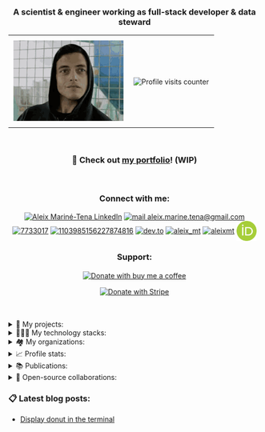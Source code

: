 <!-- align="center" works in markdown, even if it is deprecated in HTML, so suppress warning -->
<!--suppress HtmlDeprecatedAttribute -->

<!-- Remember that blank lines and indentation when working with markdown / HTML are used in parsing -->
<!-- This file was partly generated with this tool https://rahuldkjain.github.io/gh-profile-readme-generator/
If you want to copy me that is a good place to start-->
<!-- For the publication badges I used this https://zenodo.org/badge/DOI/10.1073/pnas.2303887120.svg -->


<!-- Title -->
<h3 align="center">A scientist & engineer working as full-stack developer & data steward</h3>



<!-- Eliot Alderson + profile visits counter -->
<div id="image-table" align="center">
    <table>
	    <tr>
    	    <td style="padding:10px">
                <img src=".github/img/elliot.gif" alt="Elliot Anderson (Mr Robot) looking at the profile visits counter and smiling"/>
      	    </td>
            <td style="padding:10px">
                <img src="https://komarev.com/ghpvc/?username=aleixmt&label=Profile%20views&color=0e75b6&style=flat" alt="Profile visits counter"/>
            </td>
        </tr>
    </table>
</div>



<!-- User status -->
<br>
<h3 align="center"> 📁 Check out <a href="https://aleixmt.github.io" target="blank"> my portfolio</a>! (WIP)</h3>	
<br>



<!-- Social media -->
<h3 align="center">Connect with me:</h3>
    <p align="center">
        <a href="https://www.linkedin.com/in/aleix-mariné-tena-083672122/" target="blank"><img align="center" src="https://raw.githubusercontent.com/rahuldkjain/github-profile-readme-generator/master/src/images/icons/Social/linked-in-alt.svg" alt="Aleix Mariné-Tena LinkedIn" height="40" width="40" /></a>
        <a href="mailto:aleix.marine.tena@gmail.com" target="blank"><img align="center" src="https://upload.wikimedia.org/wikipedia/commons/e/ec/Circle-icons-mail.svg" alt="mail aleix.marine.tena@gmail.com" height="40" width="40" /></a>
        <a href="https://stackoverflow.com/users/7733017" target="blank"><img align="center" src="https://raw.githubusercontent.com/rahuldkjain/github-profile-readme-generator/master/src/images/icons/Social/stack-overflow.svg" alt="7733017" height="40" width="40" /></a>
        <a href="https://discord.gg/1103985156227874816" target="blank"><img align="center" src="https://raw.githubusercontent.com/rahuldkjain/github-profile-readme-generator/master/src/images/icons/Social/discord.svg" alt="1103985156227874816" height="40" width="40" /></a>
        <a href="https://dev.to/aleixmt" target="blank"><img align="center" src="https://raw.githubusercontent.com/rahuldkjain/github-profile-readme-generator/master/src/images/icons/Social/devto.svg" alt="dev.to" height="40" width="40" /></a>
        <a href="https://codesandbox.com/aleix_mt" target="blank"><img align="center" src="https://raw.githubusercontent.com/rahuldkjain/github-profile-readme-generator/master/src/images/icons/Social/codesandbox.svg" alt="aleix_mt" height="40" width="40" /></a>
        <a href="https://www.leetcode.com/aleixmt" target="blank"><img align="center" src="https://raw.githubusercontent.com/rahuldkjain/github-profile-readme-generator/master/src/images/icons/Social/leet-code.svg" alt="aleixmt" height="40" width="40" /></a>
        <a href="https://orcid.org/0000-0001-9273-1203" target="blank"><img align="center" src=".github/img/orcid.svg" alt="aleixMT ORCID file" height="40" width="40" /></a>
    </p>



<!-- Support and donations -->
<h3 align="center">Support:</h3>
<p align="center">
    <a href="https://www.buymeacoffee.com/VidWise"> 
        <img align="center" src="https://cdn.buymeacoffee.com/buttons/v2/default-yellow.png" height="50" width="210" alt="Donate with buy me a coffee" />
    </a>
</p>
<p align="center">
    <a href="https://donate.stripe.com/28o15be6H8xlgyQ000"> 
        <img align="center" src="https://www.silicon.es/wp-content/uploads/2022/06/companylogo_bf4b0be5.png" height="140" width="250" alt="Donate with Stripe" />
    </a>
</p>
<br><br>



<!-- My projects -->
<details>
	<summary>
		💼 My projects: 
	</summary>
	<br>
	<details>
		<summary>
			Linux Auto Customizer
		</summary> 
		<p align="center">
		  <img src=".github/img/customizer.png" alt="Linux Auto Customizer logo" width="250" height="290"/>
		</p>
		<p align="center">
		  <a href="https://github.com/Gua-tk/Linux-Auto-Customizer">Official repo</a>
		</p>
		<i> May 2019 - Present </i>
        <ul>
            <li>Utility to automate, manage and maintain installations and customizations across all you Linux machines.</li>
            <li>Contains almost 300 pre-coded installations and customizations that you can use <i>out-of-the-box.</i></li>
            <li>Compatibility with Windows through <a href="https://learn.microsoft.com/en-us/windows/wsl/install">WSL2</a> and <a href="https://git-scm.com/downloads">git bash</a>.</li>
            <li>Compatibility with Android through <a href="https://f-droid.org/en/packages/com.termux/">Termux.</a></li>
            <li><a href="https://github.com/Gua-tk/Linux-Auto-Customizer/wiki/Getting-started">Check out how to start using it</a> or <a href="https://github.com/Gua-tk/Linux-Auto-Customizer/blob/master/doc/FEATURES.md">check the installations that are already implemented</a>.</li>
        </ul>
        <h5 align="center"> 
            <br> 
            Used technologies:
            <br> 
            <a href="https://www.gnu.org/software/bash/" target="_blank" rel="noreferrer"> <img src=".github/img/bash.png" alt="bash" width="60" height="60"/> </a> 
            <a href="https://www.freedesktop.org/wiki/" target="_blank" rel="noreferrer"><img src=".github/img/freedesktop.svg" alt="freedesktop.org" width="60" height="60"/></a>
        </h5>
	</details>
    <details>
    <summary>
        eChempad
    </summary>
    <p align="center">
        <img src=".github/img/eChempad.png" alt="eChempad logo" width="133" height="34"/>
    </p>
    <p align="center">
    <a href="https://github.com/ICIQ-DMP/eChempad-public-mirror">Official repo</a>
    </p>
    <i> September 2021 - Present </i>
    <ul>
        <li>Web platform to manage the life-cycle of data from experimental chemistry at <a href="https://www.iciq.org/"><i>Institut Català d'Investigació Química</i> (ICIQ)</a>.</li>
        <li>It currently allows the import of data from <a href="https://www.perkinelmer.com/libraries/sht_perkinelmer-signals-notebook-013433_01">Perkin-Elmer Signals notebook</a> and the export of this data into the <a href="https://dataverse.org/">Dataverse</a> of <a href="https://dataverse.csuc.cat/">CORA RDR</a>.</li>
        <li>Check out <a href="https://iciq-dmp.github.io/">the documentation</a> to get started.</li>
    </ul>
    <h5 align="center"> <br> Used technologies: <br> 
    <a href="https://www.java.com" target="_blank" rel="noreferrer"> <img src=".github/img/java.svg" alt="java" width="60" height="60"/> </a> 
    <a href="https://getbootstrap.com" target="_blank" rel="noreferrer"> <img src=".github/img/bootstrap.svg" alt="bootstrap" width="60" height="60"/> </a> 
    <a href="https://spring.io/" target="_blank" rel="noreferrer"> <img src=".github/img/spring.svg" alt="spring" width="60" height="60"/> </a> 
    <a href="https://www.zkoss.org" target="_blank" rel="noreferrer"> <img src=".github/img/zk.png" alt="flask" width="60" height="60"/> </a> 
    <a href="https://www.postgresql.org" target="_blank" rel="noreferrer"> <img src=".github/img/postgresql.svg" alt="postgresql" width="60" height="60"/> </a>
    <a href="https://www.gnu.org/software/bash/" target="_blank" rel="noreferrer"> <img src=".github/img/bash.png" alt="bash" width="60" height="60"/> </a> 
    <a href="https://developer.mozilla.org/en-US/docs/Web/JavaScript" target="_blank" rel="noreferrer"> <img src=".github/img/javascript.svg" alt="javascript" width="60" height="60"/> </a> 
    <a href="https://www.json.org/json-en.html" target="_blank" rel="noreferrer"> <img src=".github/img/JSON.svg" alt="JSON" width="60" height="60"/> </a>
    <a href="https://www.markdownguide.org/getting-started/" target="_blank" rel="noreferrer"> <img src=".github/img/markdown.png" alt="MarkDown" width="60" height="60"/> </a>
    <a href="https://www.w3schools.com/cs/" target="_blank" rel="noreferrer"> <img src=".github/img/csharp.svg" alt="csharp" width="60" height="60"/> </a> 
    <a href="https://www.w3.org/html/" target="_blank" rel="noreferrer"> <img src=".github/img/html.svg" alt="html5" width="60" height="60"/> </a>
    <a href="https://github.com/AleixMT/Linux-Auto-Customizer" target="_blank" rel="noreferrer"> <img src=".github/img/customizer.png" alt="Linux Auto Customizer" width="60" height="60"/> </a> 
    <a href="https://git-scm.com/" target="_blank" rel="noreferrer"> <img src=".github/img/git.svg" alt="git" width="60" height="60"/> </a> 
    <a href="https://postman.com" target="_blank" rel="noreferrer"> <img src=".github/img/postman.svg" alt="postman" width="60" height="60"/> </a> 
    <a href="https://jekyllrb.com/" target="_blank" rel="noreferrer"> <img src=".github/img/jekyll.svg" alt="jekyll" width="60" height="60"/> </a>
    <a href="https://maven.apache.org/" target="_blank" rel="noreferrer"> <img src=".github/img/maven.svg" alt="Apache Maven" width="60" height="60"/> </a> 
    <a href="https://www.docker.com/" target="_blank" rel="noreferrer"> <img src=".github/img/docker.svg" alt="docker" width="60" height="60"/> </a> 
    <a href="https://www.github.com" target="_blank" rel="noreferrer"> <img src=".github/img/github-actions.svg" alt="GitHub Actions" width="60" height="60"/> </a>
    <a href="https://ubuntu.com/" target="_blank" rel="noreferrer"> <img src=".github/img/ubuntu.svg" alt="Ubuntu" width="60" height="60"/> </a> 
    </h5>	
    </details>
    <details>
    <summary>
        Problemas Computadores
    </summary>
    <p align="center">
        <img src=".github/img/Problemas-Computadores.jpg" alt="Logo repository Problemas de Computadores" width="250" height="235"/>
    </p>
    <p align="center">
    <a href="https://github.com/vidwise/Problemas-Computadores">Official repo</a>
    </p>
    <i> January 2022 - Present </i>
    <ul>
        <li>Repository for the solutions of the problems from the subject <i>Computers</i> of the degree of <i>Computer Science</i> from the <a href="https://www.urv.cat/"><i>Universitat Rovira i Virgili</i> (URV)</a>.</li>
        <li>These problems are exercises of programming in the C language and assembly ARM in which one or more peripheral devices need to be synced with the CPUs of the Nintendo DS using interruptions or other synchronization mechanisms.</li>
        <li>This project was developed originally for my freelance teaching lessons in this subject, but it ended up as a collaboration with the teachers <a href="https://github.com/AreyFerreroRamos">@AreyFerreroRamos</a> and <a href="https://github.com/annaju128">@annaju128</a> and with some students that contributed with their solutions.</li>
        <li>Currently, at 14/03/2024, we have 39 problems, which 15 have been fully solved by the subject's teacher and 10 have been solved by us with different levels of completion.</li>
    </ul>
    <h5 align="center"> <br> Used technologies: <br>
    <a href="https://www.cprogramming.com/" target="_blank" rel="noreferrer"> <img src=".github/img/c.svg" alt="c" width="60" height="60"/> </a>
    <a href="https://en.wikipedia.org/wiki/Assembly_language" target="_blank" rel="noreferrer"> <img src=".github/img/assembly.png" alt="assembly" width="60" height="60"/></a>
    <a href="https://www.nintendo.es/Nintendo-DS/Gama-de-consolas-Nintendo-DS-Pagina-web-oficial-de-Nintendo-Iberica-Nintendo-DS-Nintendo-DSi-Nintendo-DSi-XL-116380.html" target="_blank" rel="noreferrer"> <img src=".github/img/nds.png" alt="nintendo ds" width="60" height="60"/> </a>
    <a href="https://www.markdownguide.org/getting-started/" target="_blank" rel="noreferrer"> <img src="https://upload.wikimedia.org/wikipedia/commons/thumb/7/71/Antu_text-x-markdown.svg/512px-Antu_text-x-markdown.svg.png" alt="MarkDown" width="60" height="60"/> </a>
    <a href="https://www.w3.org/html/" target="_blank" rel="noreferrer"> <img src="https://raw.githubusercontent.com/devicons/devicon/master/icons/html5/html5-original-wordmark.svg" alt="html5" width="60" height="60"/> </a>
    <a href="https://git-scm.com/" target="_blank" rel="noreferrer"> <img src=".github/img/git.svg" alt="git" width="60" height="60"/> </a> 
    </h5>	
    </details>
    <details>
    <summary>
        GarlicOS
    </summary>
    <p align="center">
        <img src=".github/img/GarlicOS.png" alt="Image with demo of GarlicOS in action" width="398" height="666"/>
    </p>
    <p align="center">
    <a href="https://github.com/URV-BioGEI/GarlicOS">Official repo</a>
    </p>
    <i> August 2017 - January 2018 </i>
    <ul>
        <li>Functional operating system for Nintendo DS developed as exercise for the subject <i>Operating Systems Structure</i> from the degree of <i>Computer Science</i> of <a href="https://www.urv.cat/"><i>Universitat Rovira i Virgili</i> (URV)</a>.</li>
        <li>Developed using the C programming language and ARM assembly.</li>
        <li>The system can execute binary programs and offers an API of functions to access different hardware and system resources from the programs such as memory management, virtual keyboard, graphical window navigation and process multiplexing.</li>
        <li>First phase of development is completed in the branch <i>fase1</i> with the parts of all programmers (processes, graphics, memory and keyboard).</li>
        <li>Second phase of development is in the branch <i>fase2</i> with the parts of programmers of processes, graphics and keyboard.</li>
        <li>I am looking for help to merge the part of the memory programmer into phase 2 to end the project.</li>
    </ul>
    <h5 align="center"> <br> Used technologies: <br>
    <a href="https://www.cprogramming.com/" target="_blank" rel="noreferrer"> <img src=".github/img/c.svg" alt="c" width="60" height="60"/> </a>
    <a href="https://en.wikipedia.org/wiki/Assembly_language" target="_blank" rel="noreferrer"> <img src=".github/img/assembly.png" alt="assembly" width="60" height="60"/></a>
    <a href="https://www.nintendo.es/Nintendo-DS/Gama-de-consolas-Nintendo-DS-Pagina-web-oficial-de-Nintendo-Iberica-Nintendo-DS-Nintendo-DSi-Nintendo-DSi-XL-116380.html" target="_blank" rel="noreferrer"> <img src=".github/img/nds.png" alt="nintendo ds" width="60" height="60"/> </a>
    <a href="https://git-scm.com/" target="_blank" rel="noreferrer"> <img src=".github/img/git.svg" alt="git" width="60" height="60"/> </a> 
    </h5>	
    </details>
<br>
</details>



<!-- Technical skills -->
<details>
<summary>
	👩🏾‍💻 My technology stacks:
</summary>
    <br>
    <details>
    <summary>
        🤓 Technologies that I know:
    </summary>
    <br>
    All categories by descending order of knowledge:
    <h5 align="center">Programming languages:</h5>
    <p align="center"> 
        <a href="https://www.java.com" target="_blank" rel="noreferrer"> <img src=".github/img/java.svg" alt="java" width="60" height="60"/> </a> 
        <a href="https://www.cprogramming.com/" target="_blank" rel="noreferrer"> <img src=".github/img/c.svg" alt="c" width="60" height="60"/> </a> 
        <a href="https://www.gnu.org/software/bash/" target="_blank" rel="noreferrer"> <img src=".github/img/bash.png" alt="bash" width="60" height="60"/> </a> 
        <a href="https://www.python.org" target="_blank" rel="noreferrer"> <img src=".github/img/python.svg" alt="python" width="60" height="60"/> </a> 
        <a href="https://en.wikipedia.org/wiki/Assembly_language" target="_blank" rel="noreferrer"> <img src=".github/img/assembly.png" alt="assembly" width="60" height="60"/></a> 
        <a href="https://developer.mozilla.org/en-US/docs/Web/JavaScript" target="_blank" rel="noreferrer"> <img src=".github/img/javascript.svg" alt="javascript" width="60" height="60"/> </a> 
        <a href="https://en.wikipedia.org/wiki/Batch_file" target="_blank" rel="noreferrer"> <img src=".github/img/ms-dos-batch-file.png" alt="assembly" width="60" height="60"/> </a> 
    </p>
    <h5 align="center">Markup languages:</h5>
    <p align="center"> 
        <a href="https://www.w3schools.com/css/" target="_blank" rel="noreferrer"> <img src=".github/img/css.svg" alt="css3" width="60" height="60"/> </a> 
        <a href="https://www.w3.org/html/" target="_blank" rel="noreferrer"> <img src=".github/img/html.svg" alt="html5" width="60" height="60"/> </a>
        <a href="https://yaml.org/" target="_blank" rel="noreferrer"> <img src=".github/img/yaml.png" alt="yaml" width="60" height="60"/> </a>
        <a href="https://www.latex-project.org/" target="_blank" rel="noreferrer"> <img src=".github/img/LaTeX.png" alt="LaTeX" width="60" height="60"/> </a>
        <a href="https://www.json.org/json-en.html" target="_blank" rel="noreferrer"> <img src=".github/img/JSON.svg" alt="JSON" width="60" height="60"/> </a>
        <a href="https://www.markdownguide.org/getting-started/" target="_blank" rel="noreferrer"> <img src=".github/img/markdown.png" alt="MarkDown" width="60" height="60"/> </a>
    </p>
    <h5 align="center">Frameworks:</h5>
    <p align="center"> 
        <a href="https://getbootstrap.com" target="_blank" rel="noreferrer"> <img src=".github/img/bootstrap.svg" alt="bootstrap" width="60" height="60"/> </a> 
        <a href="https://spring.io/" target="_blank" rel="noreferrer"> <img src=".github/img/spring.svg" alt="spring" width="60" height="60"/> </a> 
        <a href="https://flask.palletsprojects.com/" target="_blank" rel="noreferrer"> <img src=".github/img/flask.png" alt="flask" width="60" height="60"/> </a> 
        <a href="https://www.zkoss.org" target="_blank" rel="noreferrer"> <img src=".github/img/zk.png" alt="flask" width="60" height="60"/> </a> 
    </p>
    <h5 align="center">Databases:</h5>
    <p align="center"> 
        <a href="https://www.postgresql.org" target="_blank" rel="noreferrer"> <img src=".github/img/postgresql.svg" alt="postgresql" width="60" height="60"/> </a>
        <a href="https://redis.io" target="_blank" rel="noreferrer"> <img src=".github/img/redis.svg" alt="redis" width="60" height="60"/> </a> 
        <a href="https://mariadb.org" target="_blank" rel="noreferrer"> <img src=".github/img/mariadb.png" alt="mariadb" width="60" height="60"/> </a> 
    </p>
    <h5 align="center">Operating Systems:</h5>
    <p align="center"> 
        <a href="https://www.linux.org/" target="_blank" rel="noreferrer"> <img src=".github/img/linux.svg" alt="linux" width="60" height="60"/> </a> 
        <a href="https://ubuntu.com/" target="_blank" rel="noreferrer"> <img src=".github/img/ubuntu.svg" alt="Ubuntu" width="60" height="60"/> </a> 
        <a href="https://www.microsoft.com/es-es/software-download/windows10" target="_blank" rel="noreferrer"> <img src=".github/img/windows.svg" alt="Windows" width="60" height="60"/> </a> 
        <a href="https://fedoraproject.org/" target="_blank" rel="noreferrer"> <img src=".github/img/fedora.svg" alt="Ubuntu" width="60" height="60"/> </a> 
        <a href="https://developer.android.com" target="_blank" rel="noreferrer"> <img src=".github/img/android.svg" alt="android" width="60" height="60"/> </a> 
    </p>
    <h5 align="center">Platforms and hardware:</h5>
    <p align="center"> 
        <a href="https://www.nintendo.es/Nintendo-DS/Gama-de-consolas-Nintendo-DS-Pagina-web-oficial-de-Nintendo-Iberica-Nintendo-DS-Nintendo-DSi-Nintendo-DSi-XL-116380.html" target="_blank" rel="noreferrer"> <img src=".github/img/nds.png" alt="nintendo ds" width="60" height="60"/> </a> 
        <a href="https://www.raspberrypi.org/" target="_blank" rel="noreferrer"> <img src=".github/img/raspberry.png" alt="nintendo 3ds" width="60" height="60"/> </a> 
        <a href="https://en.wikipedia.org/wiki/Nintendo_3DS" target="_blank" rel="noreferrer"> <img src=".github/img/3ds.png" alt="nintendo 3ds" width="60" height="60"/> </a> 
        <a href="https://en.wikipedia.org/wiki/Nintendo_Switch" target="_blank" rel="noreferrer"> <img src=".github/img/switch.png" alt="nintendo switch" width="60" height="60"/> </a> 
        <a href="https://flipperzero.one/" target="_blank" rel="noreferrer"> <img src=".github/img/flipper0.webp" alt="flipper zero" width="60" height="60"/> </a> 
    </p>
    <h5 align="center">DevOps:</h5>
    <p align="center"> 
        <a href="https://www.docker.com/" target="_blank" rel="noreferrer"> <img src=".github/img/docker.svg" alt="docker" width="60" height="60"/> </a> 
        <a href="https://www.nginx.com" target="_blank" rel="noreferrer"> <img src=".github/img/nginx.svg" alt="nginx" width="60" height="60"/> </a> 
        <a href="https://www.github.com" target="_blank" rel="noreferrer"> <img src=".github/img/github-actions.svg" alt="GitHub Actions" width="60" height="60"/> </a>
        <a href="https://openvpn.net/" target="_blank" rel="noreferrer"> <img src=".github/img/openvpn.png" alt="Open VPN" width="60" height="60"/> </a>
        <a href="https://thekelleys.org.uk/dnsmasq/doc.html" target="_blank" rel="noreferrer"> <img src=".github/img/dnsmasq.png" alt="DNS-masq" width="60" height="60"/> </a>
        <a href="https://www.samba.org/" target="_blank" rel="noreferrer"> <img src=".github/img/samba.png" alt="Samba" width="60" height="60"/> </a>
        <a href="https://railway.app/" target="_blank" rel="noreferrer"> <img src=".github/img/railway.svg" alt="Railway" width="60" height="60"/> </a>
        <a href="https://vercel.com/" target="_blank" rel="noreferrer"> <img src=".github/img/vercel.svg" alt="Railway" width="60" height="60"/> </a>
    </p>
    <h5 align="center">Tools:</h5>
    <p align="center"> 
        <a href="https://github.com/AleixMT/Linux-Auto-Customizer" target="_blank" rel="noreferrer"> <img src=".github/img/customizer.png" alt="Linux Auto Customizer" width="60" height="60"/> </a> 
        <a href="https://git-scm.com/" target="_blank" rel="noreferrer"> <img src=".github/img/git.svg" alt="git" width="60" height="60"/> </a> 
        <a href="https://postman.com" target="_blank" rel="noreferrer"> <img src=".github/img/postman.svg" alt="postman" width="60" height="60"/> </a> 
        <a href="https://maven.apache.org/" target="_blank" rel="noreferrer"> <img src=".github/img/maven.svg" alt="Apache Maven" width="60" height="60"/> </a> 
        <a href="https://www.gnu.org/software/make/manual/make.html" target="_blank" rel="noreferrer"> <img src=".github/img/make.jpeg" alt="GNU make" width="60" height="60"/> </a> 
        <a href="https://jekyllrb.com/" target="_blank" rel="noreferrer"> <img src=".github/img/jekyll.svg" alt="jekyll" width="60" height="60"/> </a>
        <a href="https://overleaf.com/" target="_blank" rel="noreferrer"> <img src=".github/img/overleaf.png" alt="overleaf" width="60" height="60"/> </a>
        <a href="https://www.freedesktop.org/wiki/" target="_blank" rel="noreferrer"> <img src=".github/img/freedesktop.svg" alt="freedesktop.org" width="60" height="60"/> </a>
    </p>
    <h5 align="center">Cloud & serverless:</h5>
    <p align="center"> 
        <a href="https://aws.amazon.com" target="_blank" rel="noreferrer"> <img src=".github/img/aws.jpg" alt="aws" width="60" height="60"/> </a> 
    </p> 
    </details>
    <details>
    <summary>
        🤔 Technologies that I have worked with:
        </summary>
        <br>
        All categories by descending order of knowledge:
        <h5 align="center">Programming languages:</h5>
        <p align="center"> 
            <a href="https://www.w3schools.com/cpp/" target="_blank" rel="noreferrer"> <img src=".github/img/cpp.svg" alt="cplusplus" width="60" height="60"/> </a> 
            <a href="https://www.w3schools.com/cs/" target="_blank" rel="noreferrer"> <img src=".github/img/csharp.svg" alt="csharp" width="60" height="60"/> </a> 
            <a href="https://www.mathworks.com/" target="_blank" rel="noreferrer"> <img src=".github/img/matlab.png" alt="matlab" width="60" height="60"/> </a> 
            <a href="https://learn.microsoft.com/en-us/powershell/" target="_blank" rel="noreferrer"> <img src=".github/img/powershell.png" alt="matlab" width="60" height="60"/> </a>
            <a href="https://www.scala-lang.org/" target="_blank" rel="noreferrer"> <img src=".github/img/scala.png" alt="scala" width="60" height="60"/> </a> 
            <a href="https://dart.dev" target="_blank" rel="noreferrer"> <img src=".github/img/dart.svg" alt="dart" width="60" height="60"/> </a> 
            <a href="https://golang.org" target="_blank" rel="noreferrer"> <img src=".github/img/go.svg" alt="go" width="60" height="60"/> </a> 
            <a href="https://www.ruby-lang.org/en/" target="_blank" rel="noreferrer"> <img src=".github/img/ruby.png" alt="ruby" width="60" height="60"/> </a> 
            <a href="https://www.typescriptlang.org/" target="_blank" rel="noreferrer"> <img src=".github/img/typescript.svg" alt="typescript" width="60" height="60"/> </a> 
        </p>
        <h5 align="center">Frameworks:</h5>
        <p align="center"> 
            <a href="https://www.djangoproject.com/" target="_blank" rel="noreferrer"> <img src=".github/img/django.svg" alt="django" width="60" height="60"/> </a> 
            <a href="https://unity.com/" target="_blank" rel="noreferrer"> <img src=".github/img/unity.svg" alt="unity" width="60" height="60"/> </a> 
            <a href="https://pandas.pydata.org/" target="_blank" rel="noreferrer"> <img src=".github/img/pandas.svg" alt="pandas" width="60" height="60"/></a> 
            <a href="https://flutter.dev" target="_blank" rel="noreferrer"> <img src=".github/img/flutter.svg" alt="flutter" width="60" height="60"/> </a> 
            <a href="https://pytorch.org/" target="_blank" rel="noreferrer"> <img src=".github/img/pytorch.svg" alt="pytorch" width="60" height="60"/> </a> 
            <a href="https://nodejs.org" target="_blank" rel="noreferrer"> <img src=".github/img/nodejs.svg" alt="nodejs" width="60" height="60"/> </a> 
            <a href="https://reactjs.org/" target="_blank" rel="noreferrer"> <img src=".github/img/react.svg" alt="react" width="60" height="60"/> </a> 
        </p>
        <h5 align="center">Databases:</h5>
        <p align="center"> 
            <a href="https://www.h2database.com/html/tutorial.html" target="_blank" rel="noreferrer"> <img src=".github/img/h2.png" alt="h2" width="60" height="60"/> </a> 
            <a href="https://www.mongodb.com/" target="_blank" rel="noreferrer"> <img src=".github/img/mongodb.svg" alt="mongodb" width="60" height="60"/> </a> 
            <a href="https://www.mysql.com/" target="_blank" rel="noreferrer"> <img src=".github/img/mysql.svg" alt="mysql" width="60" height="60"/> </a>
            <a href="https://www.elastic.co/" target="_blank" rel="noreferrer"> <img src=".github/img/elasticsearch.png" alt="elastic search" width="60" height="60"/> </a>
        </p>
        <h5 align="center">Operating Systems:</h5>
        <p align="center"> 
            <a href="https://www.debian.org/" target="_blank" rel="noreferrer"> <img src=".github/img/debian.png" alt="Debian" width="60" height="60"/> </a> 
        </p>
        <h5 align="center">Platforms and hardware:</h5>
        <p align="center"> 
            <a href="https://www.arduino.cc/" target="_blank" rel="noreferrer"> <img src=".github/img/arduino.svg" alt="arduino" width="60" height="60"/> </a> 
        </p>
        <h5 align="center">DevOps:</h5>
        <p align="center"> 
            <a href="https://kubernetes.io" target="_blank" rel="noreferrer"> <img src=".github/img/kubernetes.svg" alt="kubernetes" width="60" height="60"/> </a> 
        </p>
        <h5 align="center">Tools:</h5>
        <p align="center"> 
            <a href="https://gradle.org/" target="_blank" rel="noreferrer"> <img src=".github/img/gradle.png" alt="gradle" width="60" height="60"/> </a> 
        </p>
        <h5 align="center">Cloud & serverless:</h5>
        <p align="center"> 
            <a href="https://cloud.google.com/" target="_blank" rel="noreferrer"> <img src=".github/img/google-cloud.png" alt="Google Cloud" width="60" height="60"/> </a> 
        </p>
    </details>
<br>
</details>



<!-- Organizations -->
<details>
    <summary>
        🏘 My organizations:
    </summary>
    <br>
    <details>
        <summary>
            Association of Biotechnologists of Catalonia (ASBTEC)
        </summary>
        <p align="center">
            <img src=".github/img/asbtec.png" alt="ASBTEC logo" width="200" height="200"/>
        </p>
        <p align="center">
            <a href="https://github.com/ASBTEC">github.com/ASBTEC</a>
        </p>
        <p align="center">
            <a href="https://ASBTEC.cat/">ASBTEC.cat</a>
        </p>
        <ul>
            <li>ASBTEC is a non-profit organization formed by professionals and students in biotechnology.</li> 
            <li>ASBTEC is the entity of reference for professionals and students of Biotechnology in Catalonia, capable of gathering and energizing all this human potential to donate money to a collaborative group for biotechnology and for Biotechnology.</li>
            <li>ASBTEC has the mission of promoting the figure of Biotechnology and Biotechnology among the different actors in the sector (administration, employers and society), ensuring quality and continuous training for Biotechnology, creating a space that facilitates the exchange of ideas, projects and promote the development of a collaborative group both nationally and internationally.</li>
            <li>This GitHub organization is used to store all the files related to programming projects in ASBTEC, such as the R course.</li>
            <li>Currently, I am part of the <a href="https://asbtec.cat/quisom/junta-directiva/">board of directors</a> of this organization, in which I am the informatics responsible.</li>
            <li>As the informatics responsible my responsibilities were maintaining our web page, solve problems that user have and take care of internal projects such as the migration of email accounts to Gsuite.</li>
        </ul>	
    </details>
    <details>
        <summary>
            Equipaments Hosteleria Salou (EHS)
        </summary>
        <p align="center">
            <img src=".github/img/ehs.png" alt="EHS logo" width="200" height="200"/>
        </p>
        <p align="center">
            <a href="https://github.com/Equipaments-Hosteleria-Salou">github.com/Equipaments-Hosteleria-Salou</a>
        </p>
        <p align="center">
            <a href="https://www.menajeymas.com/es/equipaments-hosteleria-salou">menajeymas.com</a>
        </p>
        <ul>
            <li>As the informatics responsible my responsibilities were maintaining our web page, solve problems that user have and take care of internal projects such as the migration of email accounts to Gsuite.</li>
        </ul>	
    </details>
    <br>
</details>



<!-- Profile stats -->
<details>
    <summary>
        📈 Profile stats:
    </summary>
    <!-- User stats -->
    <!-- Trophies -->
    <p align="center"> 
        <a href="https://github.com/ryo-ma/github-profile-trophy"><img src="https://github-profile-trophy.vercel.app/?username=aleixmt" alt="aleixmt" /></a> </p>
    <!-- Most used languages -->
    <p align="center">
        <img align="center" src="https://github-readme-stats.vercel.app/api/top-langs?username=aleixmt&show_icons=true&locale=en&layout=pie&langs_count=10&hide=roff,coq,freemarker" alt="aleixmt" />
    </p>
    <!-- GitHub stats -->
    <p align="center">&nbsp;
        <img align="center" src="https://github-readme-stats.vercel.app/api?username=aleixmt&show_icons=true&locale=en&rank_icon=percentile" alt="aleixmt" />
    </p>
    <!-- Streak -->
    <p align="center">
        <img align="center" src="https://github-readme-streak-stats.herokuapp.com/?user=aleixmt&" alt="aleixmt" />
    </p>
</details>



<!-- Publications -->
<details>
    <summary>
        📚 Publications:
    </summary>
    <br>
    <details>
        <summary>
            Hyperedge prediction and the statistical mechanisms of higher-order and lower-order interactions in complex networks
        </summary>
        <br>
        <i>Sales-Pardo, M., Mariné-Tena, A., & Guimerà, R.</i> (2023). <b>Hyperedge prediction and the statistical mechanisms of higher-order and lower-order interactions in complex networks</b>. In Proceedings of the National Academy of Sciences (Vol. 120, Issue 50). Proceedings of the National Academy of Sciences.
        <br>
        <a href="https://doi.org/10.1073/pnas.2303887120"><img src=".github/img/publication-pnas.2303887120.svg" alt="Badge for the Trigenic Interaction Predictor publication"></a>
        <br>
        <a href=""><i><b>🚫 Full text not available</b></i></a>
    </details>
    <details>
        <summary>
            e-PEMICU: an e-Health Platform to Support Early Mobilisation in Intensive Care Units
        </summary>
        <br>
        <i>Martinez-Balleste, A., Gimeno, P., Marine, A., Batista, E., & Solanas, A.</i> (2019). <b>e-PEMICU: an e-Health Platform to Support Early Mobilisation in Intensive Care Units</b>. En 2019 10th International Conference on Information, Intelligence, Systems and Applications (IISA). 2019 10th International Conference on Information, Intelligence, Systems and Applications (IISA). IEEE.
        <br>
        <a href="https://doi.org/10.1109/iisa.2019.8900718"><img src=".github/img/publication-iisa.2019.8900718.svg" alt="Badge for the e-PEMICU"></a>
        <br>
        <a href="https://raw.githubusercontent.com/AleixMT/AleixMT/master/.github/publications/Publication_e-PEMICU.pdf"><i><b>⬇️ Download full text</b></i></a>
    </details>
    <br>
</details>



<!-- Publications -->
<details>
    <summary>
        🤝 Open-source collaborations:
    </summary>
    <br>
    <details>
        <summary>
            <b>Overload method void uploadFile(String doi, File file); to void uploadFile(String doi, InputStream is, String filename)</b> in <a href="https://github.com/IQSS/dataverse-client-java">IQSS/dataverse-client-java</a>
        </summary>
        <ul>
          <li><i>Summary</i>: Overload a library method to be able to supply data to it without needing to use a file on disk.</li>
          <li><i>Status</i>: <b>Completed</b></li>
          <li><i>Issue</i>: <b><a href="https://github.com/IQSS/dataverse-client-java/issues/12">#12</a></b></li>
          <li><i>Pull Request</i>: <b><a href="https://github.com/IQSS/dataverse-client-java/pull/13">✅ #13</a></b></li>
        </ul>
    </details>
    <details>
        <summary>
            <b>public Identifier createDataset(String dataSetJson, String dataverseAlias) {...} returns a DB identifier but we need a doi to uploadFile</b> in <a href="https://github.com/IQSS/dataverse-client-java">IQSS/dataverse-client-java</a>
        </summary>
        <ul>
          <li><i>Summary</i>: Make <i>createDataset</i> return a DOI of the created dataset.</li>
          <li><i>Status</i>: <b>Completed</b></li>
          <li><i>Issue</i>: <b><a href="https://github.com/IQSS/dataverse-client-java/issues/14">#14</a></b></li>
          <li><i>Pull Request</i>: <b><a href="https://github.com/IQSS/dataverse-client-java/pull/23">✅ #23</a></b></li>
        </ul>
    </details>
    <details>
        <summary>
            <b>Cannot retrieve any type of identifier from the files created with uploadFile method since it does not return any information of the created file</b> in <a href="https://github.com/IQSS/dataverse-client-java">IQSS/dataverse-client-java</a>
        </summary>
        <ul>
          <li><i>Summary</i>: Make <i>uploadFile</i> method return an id to the created file.</li>
          <li><i>Status</i>: <b>Completed</b></li>
          <li><i>Issue</i>: <b><a href="https://github.com/IQSS/dataverse-client-java/issues/16">#16</a></b></li>
          <li><i>Pull Request</i>: <b><a href="https://github.com/IQSS/dataverse-client-java/pull/23">✅ #23</a></b></li>
        </ul>
    </details>
    <details>
        <summary>
            <b>[FEATURE REQUEST] docker system prune --all or equivalent command to remove all docker data (containers, volumes, networks, images and cached layers) </b> in <a href="https://github.com/docker/roadmap">docker/roadmap</a>
        </summary>
        <ul>
          <li><i>Summary</i>: Create a new shortcut to reset the state of the docker engine (remove all containers, images, volumes and networks)</li>
          <li><i>Status</i>: <b>In progress</b></li>
          <li><i>Issue</i>: <b><a href="https://github.com/docker/roadmap/issues/617">#617</a></b></li>
          <li><i>Pull Request</i>: <b>❌ N/A</b></li>
        </ul>
    </details>
</details>

<!-- Automatic blog post retrieval (GitHub action) -->
### 📋 Latest blog posts:
<!-- BLOG-POST-LIST:START -->
- [Display donut in the terminal](https://dev.to/aleixmt/display-donut-in-the-terminal-1c3f)
<!-- BLOG-POST-LIST:END -->


<!-- References -->
[customizer-repo]: http://github.com/Gua-tk/Linux-Auto-Customizer  "Official Linux-Auto-Customizer repository in GitHub"



